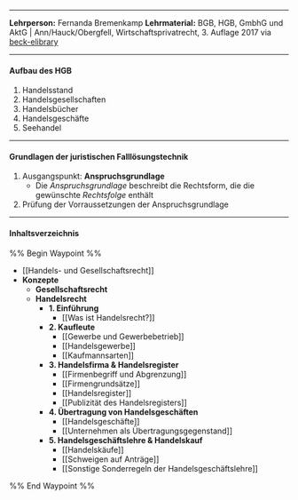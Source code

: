***
**Lehrperson:** Fernanda Bremenkamp
**Lehrmaterial:** BGB, HGB, GmbhG und AktG | Ann/Hauck/Obergfell, Wirtschaftsprivatrecht, 3. Auflage 2017 via [beck-elibrary](https://www.beck-elibrary.de/10.15358/9783800654512-I/titelei-inhaltsverzeichnis?page=1)
***
#### Aufbau des HGB

1. Handelsstand
2. Handelsgesellschaften
3. Handelsbücher
4. Handelsgeschäfte
5. Seehandel

***
#### Grundlagen der juristischen Falllösungstechnik

1. Ausgangspunkt: **Anspruchsgrundlage**
	- Die *Anspruchsgrundlage* beschreibt die Rechtsform, die die gewünschte *Rechtsfolge* enthält
2. Prüfung der Vorraussetzungen der Anspruchsgrundlage

***
#### Inhaltsverzeichnis

%% Begin Waypoint %%
- [[Handels- und Gesellschaftsrecht]]
- **Konzepte**
	- **Gesellschaftsrecht**
	- **Handelsrecht**
		- **1. Einführung**
			- [[Was ist Handelsrecht?]]
		- **2. Kaufleute**
			- [[Gewerbe und Gewerbebetrieb]]
			- [[Handelsgewerbe]]
			- [[Kaufmannsarten]]
		- **3. Handelsfirma & Handelsregister**
			- [[Firmenbegriff und Abgrenzung]]
			- [[Firmengrundsätze]]
			- [[Handelsregister]]
			- [[Publizität des Handelsregisters]]
		- **4. Übertragung von Handelsgeschäften**
			- [[Handelsgeschäfte]]
			- [[Unternehmen als Übertragungsgegenstand]]
		- **5. Handelsgeschäftslehre & Handelskauf**
			- [[Handelskäufe]]
			- [[Schweigen auf Anträge]]
			- [[Sonstige Sonderregeln der Handelsgeschäftslehre]]

%% End Waypoint %%